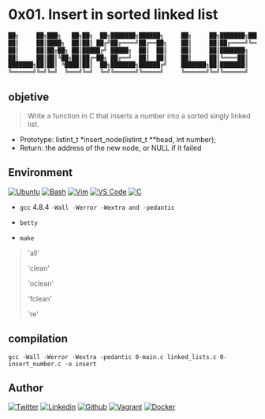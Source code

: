 # 0x01. Insert in sorted linked list

```bash
██╗     ██╗███╗   ██╗██╗  ██╗███████╗██████╗     ██╗     ██╗███████╗████████╗
██║     ██║████╗  ██║██║ ██╔╝██╔════╝██╔══██╗    ██║     ██║██╔════╝╚══██╔══╝
██║     ██║██╔██╗ ██║█████╔╝ █████╗  ██║  ██║    ██║     ██║███████╗   ██║
██║     ██║██║╚██╗██║██╔═██╗ ██╔══╝  ██║  ██║    ██║     ██║╚════██║   ██║
███████╗██║██║ ╚████║██║  ██╗███████╗██████╔╝    ███████╗██║███████║   ██║
╚══════╝╚═╝╚═╝  ╚═══╝╚═╝  ╚═╝╚══════╝╚═════╝     ╚══════╝╚═╝╚══════╝   ╚═╝
```

## objetive

> Write a function in C that inserts a number into a sorted singly linked list.

- Prototype: listint_t *insert_node(listint_t **head, int number);
- Return: the address of the new node, or NULL if it failed

## Environment

[![Ubuntu](https://img.shields.io/static/v1?label=&message=Ubuntu&color=E95420&logo=Ubuntu&logoColor=E95420&labelColor=2F333A)](https://ubuntu.com/)<!-- ubuntu -->
[![Bash](https://img.shields.io/static/v1?label=&message=GNU%20Bash&color=4EAA25&logo=GNU%20Bash&logoColor=4EAA25&labelColor=2F333A)](https://www.gnu.org/software/bash/)<!-- bash -->
[![Vim](https://img.shields.io/static/v1?label=&message=Vim&color=019733&logo=Vim&logoColor=019733&labelColor=2F333A)](https://www.vim.org/)<!-- vim -->
[![VS Code](https://img.shields.io/static/v1?label=&message=Visual%20Studio%20Code&color=007ACC&logo=Visual%20Studio%20Code&logoColor=007ACC&labelColor=2F333A)](https://code.visualstudio.com/)<!-- vs code -->
[![C](https://img.shields.io/static/v1?label=&message=C%20Language&color=5C6BC0&logo=c&logoColor=A8B9CC&labelColor=2F333A)](https://www.cprogramming.com/)<!-- c -->

- `gcc` 4.8.4 `-Wall -Werror -Wextra and -pedantic`
- `betty`

- `make`

> 'all'
>
> 'clean'
>
> 'oclean'
>
> 'fclean'
>
> 're'

## compilation

`gcc -Wall -Werror -Wextra -pedantic 0-main.c linked_lists.c 0-insert_number.c -o insert`

## Author

[![Twitter](https://img.shields.io/twitter/follow/ralex_uy?style=social)](https://twitter.com/ralex_uy) <!-- linkedin --> [![Linkedin](https://img.shields.io/badge/LinkedIn-+26K-blue?style=social&logo=linkedin)](https://www.linkedin.com/in/ronald-rivero/) <!-- github --> [![Github](https://img.shields.io/github/followers/ralexrivero?style=social)](https://github.com/ralexrivero/) <!-- vagrant --> [![Vagrant](https://img.shields.io/static/v1?label=&message=Vagrant%20Profile&color=1868F2&logo=vagrant&labelColor=2F333A)](https://app.vagrantup.com/ralexrivero) <!-- docker --> [![Docker](https://img.shields.io/static/v1?label=&message=Docker%20Profile&color=2496ED&logo=Docker&labelColor=2F333A)](https://hub.docker.com/u/ralexrivero)
